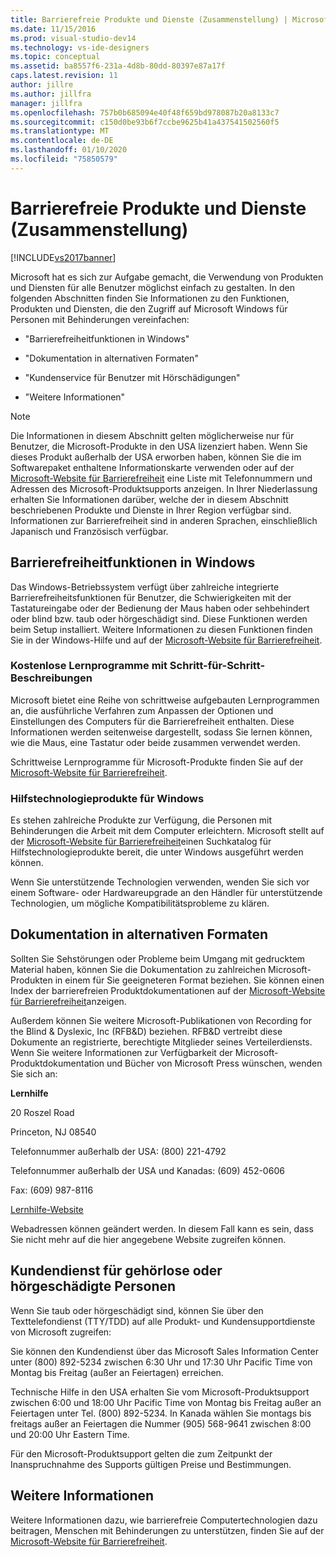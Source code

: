 ```yaml
---
title: Barrierefreie Produkte und Dienste (Zusammenstellung) | Microsoft-Dokumentation
ms.date: 11/15/2016
ms.prod: visual-studio-dev14
ms.technology: vs-ide-designers
ms.topic: conceptual
ms.assetid: ba8557f6-231a-4d8b-80dd-80397e87a17f
caps.latest.revision: 11
author: jillre
ms.author: jillfra
manager: jillfra
ms.openlocfilehash: 757b0b685094e40f48f659bd978087b20a8133c7
ms.sourcegitcommit: c150d0be93b6f7ccbe9625b41a437541502560f5
ms.translationtype: MT
ms.contentlocale: de-DE
ms.lasthandoff: 01/10/2020
ms.locfileid: "75850579"
---
```

# <a name="accessibility-products-and-services-blend"></a>Barrierefreie Produkte und Dienste (Zusammenstellung)
[!INCLUDE[vs2017banner](../includes/vs2017banner.md)]

Microsoft hat es sich zur Aufgabe gemacht, die Verwendung von Produkten und Diensten für alle Benutzer möglichst einfach zu gestalten. In den folgenden Abschnitten finden Sie Informationen zu den Funktionen, Produkten und Diensten, die den Zugriff auf Microsoft Windows für Personen mit Behinderungen vereinfachen:

- "Barrierefreiheitfunktionen in Windows"

- "Dokumentation in alternativen Formaten"

- "Kundenservice für Benutzer mit Hörschädigungen"

- "Weitere Informationen"

> [!NOTE]
> Die Informationen in diesem Abschnitt gelten möglicherweise nur für Benutzer, die Microsoft-Produkte in den USA lizenziert haben. Wenn Sie dieses Produkt außerhalb der USA erworben haben, können Sie die im Softwarepaket enthaltene Informationskarte verwenden oder auf der [Microsoft-Website für Barrierefreiheit](https://www.microsoft.com/enable) eine Liste mit Telefonnummern und Adressen des Microsoft-Produktsupports anzeigen. In Ihrer Niederlassung erhalten Sie Informationen darüber, welche der in diesem Abschnitt beschriebenen Produkte und Dienste in Ihrer Region verfügbar sind. Informationen zur Barrierefreiheit sind in anderen Sprachen, einschließlich Japanisch und Französisch verfügbar.

## <a name="accessibility-features-of-windows"></a>Barrierefreiheitfunktionen in Windows
 Das Windows-Betriebssystem verfügt über zahlreiche integrierte Barrierefreiheitsfunktionen für Benutzer, die Schwierigkeiten mit der Tastatureingabe oder der Bedienung der Maus haben oder sehbehindert oder blind bzw. taub oder hörgeschädigt sind. Diese Funktionen werden beim Setup installiert. Weitere Informationen zu diesen Funktionen finden Sie in der Windows-Hilfe und auf der [Microsoft-Website für Barrierefreiheit](https://www.microsoft.com/enable).

### <a name="free-step-by-step-tutorials"></a>Kostenlose Lernprogramme mit Schritt-für-Schritt-Beschreibungen
 Microsoft bietet eine Reihe von schrittweise aufgebauten Lernprogrammen an, die ausführliche Verfahren zum Anpassen der Optionen und Einstellungen des Computers für die Barrierefreiheit enthalten. Diese Informationen werden seitenweise dargestellt, sodass Sie lernen können, wie die Maus, eine Tastatur oder beide zusammen verwendet werden.

 Schrittweise Lernprogramme für Microsoft-Produkte finden Sie auf der [Microsoft-Website für Barrierefreiheit](https://www.microsoft.com/enable).

### <a name="assistive-technology-products-for-windows"></a>Hilfstechnologieprodukte für Windows
 Es stehen zahlreiche Produkte zur Verfügung, die Personen mit Behinderungen die Arbeit mit dem Computer erleichtern. Microsoft stellt auf der [Microsoft-Website für Barrierefreiheit](https://www.microsoft.com/enable)einen Suchkatalog für Hilfstechnologieprodukte bereit, die unter Windows ausgeführt werden können.

 Wenn Sie unterstützende Technologien verwenden, wenden Sie sich vor einem Software- oder Hardwareupgrade an den Händler für unterstützende Technologien, um mögliche Kompatibilitätsprobleme zu klären.

## <a name="documentation-in-alternative-formats"></a>Dokumentation in alternativen Formaten
 Sollten Sie Sehstörungen oder Probleme beim Umgang mit gedrucktem Material haben, können Sie die Dokumentation zu zahlreichen Microsoft-Produkten in einem für Sie geeigneteren Format beziehen. Sie können einen Index der barrierefreien Produktdokumentationen auf der [Microsoft-Website für Barrierefreiheit](https://www.microsoft.com/enable)anzeigen.

 Außerdem können Sie weitere Microsoft-Publikationen von Recording for the Blind & Dyslexic, Inc (RFB&D) beziehen. RFB&D vertreibt diese Dokumente an registrierte, berechtigte Mitglieder seines Verteilerdiensts. Wenn Sie weitere Informationen zur Verfügbarkeit der Microsoft-Produktdokumentation und Bücher von Microsoft Press wünschen, wenden Sie sich an:

 **Lernhilfe**

 20 Roszel Road

 Princeton, NJ 08540

 Telefonnummer außerhalb der USA: (800) 221-4792

 Telefonnummer außerhalb der USA und Kanadas: (609) 452-0606

 Fax: (609) 987-8116

 [Lernhilfe-Website](https://www.learningally.org/)

 Webadressen können geändert werden. In diesem Fall kann es sein, dass Sie nicht mehr auf die hier angegebene Website zugreifen können.

## <a name="customer-service-for-people-with-hearing-impairments"></a>Kundendienst für gehörlose oder hörgeschädigte Personen
 Wenn Sie taub oder hörgeschädigt sind, können Sie über den Texttelefondienst (TTY/TDD) auf alle Produkt- und Kundensupportdienste von Microsoft zugreifen:

 Sie können den Kundendienst über das Microsoft Sales Information Center unter (800) 892-5234 zwischen 6:30 Uhr und 17:30 Uhr Pacific Time von Montag bis Freitag (außer an Feiertagen) erreichen.

 Technische Hilfe in den USA erhalten Sie vom Microsoft-Produktsupport zwischen 6:00 und 18:00 Uhr Pacific Time von Montag bis Freitag außer an Feiertagen unter Tel. (800) 892-5234. In Kanada wählen Sie montags bis freitags außer an Feiertagen die Nummer (905) 568-9641 zwischen 8:00 und 20:00 Uhr Eastern Time.

 Für den Microsoft-Produktsupport gelten die zum Zeitpunkt der Inanspruchnahme des Supports gültigen Preise und Bestimmungen.

## <a name="for-more-information"></a>Weitere Informationen
 Weitere Informationen dazu, wie barrierefreie Computertechnologien dazu beitragen, Menschen mit Behinderungen zu unterstützen, finden Sie auf der [Microsoft-Website für Barrierefreiheit](https://www.microsoft.com/enable).
